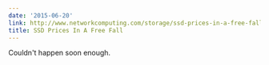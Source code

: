 ```yaml
---
date: '2015-06-20'
link: http://www.networkcomputing.com/storage/ssd-prices-in-a-free-fall/a/d-id/1320958
title: SSD Prices In A Free Fall
---
```


Couldn't happen soon enough.
